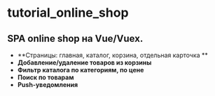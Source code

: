 # tutorial_online_shop

## SPA online shop на Vue/Vuex.

* **Страницы: главная, каталог, корзина, отдельная карточка **
* **Добавление/удаление товаров из корзины**
* **Фильтр каталога по категориям, по цене**
* **Поиск по товарам**
* **Push-уведомления**
